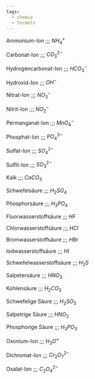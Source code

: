```yaml
---
tags:
  - chemie
  - formeln
---
```

Ammonium-Ion ;;; $NH_4^+$
<!--SR:!2024-07-03,4,278!2024-07-01,3,262-->

Carbonat-Ion ;;; $CO_3^{2-}$
<!--SR:!2000-01-01,1,250!2024-07-02,2,222-->

Hydrogencarbonat-Ion ;;; $HCO_3^-$
<!--SR:!2024-07-01,3,262!2024-07-01,1,218-->

Hydroxid-Ion ;;; $OH^-$
<!--SR:!2024-07-03,4,278!2024-07-04,4,278-->

Nitrat-Ion ;;; $NO_3^-$
<!--SR:!2024-07-03,3,242!2024-07-01,1,238-->

Nitrit-Ion ;;; $NO_2^-$
<!--SR:!2024-07-02,4,270!2024-07-03,4,278-->

Permanganat-Ion ;;; $MnO_4^-$
<!--SR:!2024-07-03,4,278!2024-07-02,4,270-->

Phosphat-Ion ;;; $PO_4^{3-}$
<!--SR:!2024-07-03,4,278!2024-07-02,4,270-->

Sulfat-Ion ;;; $SO_4^{2-}$
<!--SR:!2024-07-03,4,278!2024-07-02,4,282-->

Sulfit-Ion ;;; $SO_3^{2-}$
<!--SR:!2024-07-02,4,270!2024-07-03,3,258-->

Kalk ;;; $CaCO_3$
<!--SR:!2024-07-02,4,270!2024-07-02,2,238-->

Schwefelsäure ;;; $H_2SO_4$
<!--SR:!2024-07-01,1,218!2024-07-02,4,270-->

Phosphorsäure ;;; $H_3PO_4$
<!--SR:!2024-07-01,1,238!2024-07-03,4,278-->

Fluorwasserstoffsäure ;;; $HF$
<!--SR:!2024-07-03,3,258!2024-07-02,4,270-->

Chlorwasserstoffsäure ;;; $HCl$
<!--SR:!2024-07-02,4,270!2024-07-03,4,278-->

Bromwasserstoffsäure ;;; $HBr$
<!--SR:!2024-07-02,3,258!2024-07-01,1,238-->

Iodwasserstoffsäure ;;; $HI$
<!--SR:!2024-07-03,4,278!2024-07-02,4,270-->

Schwefelwasserstoffsäure ;;; $H_2S$
<!--SR:!2024-07-01,2,242!2024-07-04,4,278-->

Salpetersäure ;;; $HNO_3$
<!--SR:!2000-01-01,1,250!2024-07-02,2,238-->

Kohlensäure ;;; $H_2CO_3$
<!--SR:!2024-07-04,4,278!2024-07-03,4,278-->

Schwefelige Säure ;;; $H_2SO_3$
<!--SR:!2024-07-02,2,222!2000-01-01,1,250-->

Salpetrige Säure ;;; $HNO_2$
<!--SR:!2000-01-01,1,250!2024-07-03,3,242-->

Phosphorige Säure ;;; $H_3PO_3$
<!--SR:!2024-07-01,1,202!2000-01-01,1,250-->

Oxonium-Ion ;;; $H_3O^+$
<!--SR:!2024-07-02,3,262!2024-07-01,1,238-->

Dichromat-Ion ;;; $Cr_2O_7^{2-}$
<!--SR:!2024-07-02,4,270!2024-07-03,4,278-->

Oxalat-Ion ;;; $C_2O_4^{2-}$
<!--SR:!2024-07-01,1,218!2024-07-02,4,270-->

